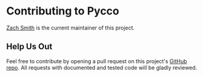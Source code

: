 # Contributing to Pycco

[Zach Smith](http://zdsmith.com) is the current maintainer of this project. 

## Help Us Out

Feel free to contribute by opening a pull request on this project's [GitHub repo](https://github.com/pycco-docs/pycco). All requests with documented and tested code will be gladly reviewed.
